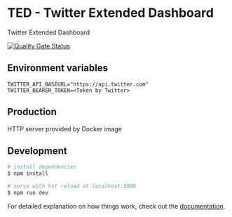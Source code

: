 # TED - Twitter Extended Dashboard

Twitter Extended Dashboard

[![Quality Gate Status](https://aminsep.disi.unibo.it/sonarqube/api/project_badges/measure?project=TED&metric=alert_status)](https://aminsep.disi.unibo.it/sonarqube/dashboard?id=TED)

## Environment variables

	TWITTER_API_BASEURL="https://api.twitter.com"
	TWITTER_BEARER_TOKEN=<Token by Twitter>

## Production
HTTP server provided by Docker image

## Development

```bash
# install dependencies
$ npm install

# serve with hot reload at localhost:3000
$ npm run dev
```

For detailed explanation on how things work, check out the [documentation](https://nuxtjs.org).
